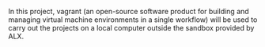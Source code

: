 In this project, vagrant (an open-source software product for building and managing virtual machine environments in a single workflow) will be used to carry out the projects on a local computer outside the sandbox provided by ALX.

